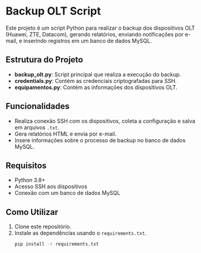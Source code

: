 # Backup OLT Script

Este projeto é um script Python para realizar o backup dos dispositivos OLT (Huawei, ZTE, Datacom), gerando relatórios, enviando notificações por e-mail, e inserindo registros em um banco de dados MySQL.

## Estrutura do Projeto

- **backup_olt.py**: Script principal que realiza a execução do backup.
- **credentials.py**: Contém as credenciais criptografadas para SSH.
- **equipamentos.py**: Contém as informações dos dispositivos OLT.

## Funcionalidades

- Realiza conexão SSH com os dispositivos, coleta a configuração e salva em arquivos `.txt`.
- Gera relatórios HTML e envia por e-mail.
- Insere informações sobre o processo de backup no banco de dados MySQL.

## Requisitos

- Python 3.8+
- Acesso SSH aos dispositivos
- Conexão com um banco de dados MySQL

## Como Utilizar

1. Clone este repositório.
2. Instale as dependências usando o `requirements.txt`.
   ```bash
   pip install -r requirements.txt
